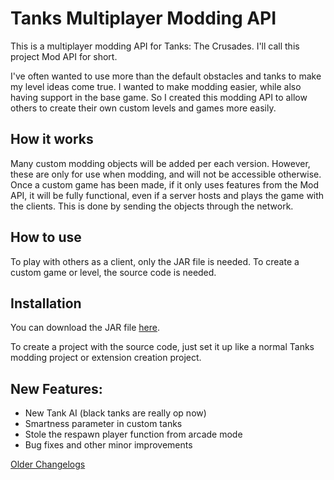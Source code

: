 # Tanks Multiplayer Modding API

This is a multiplayer modding API for Tanks: The Crusades. I'll call this project Mod API for short.

I've often wanted to use more than the default obstacles and tanks to make my level ideas come true.
I wanted to make modding easier, while also having support in the base game.
So I created this modding API to allow others to create their own custom levels and games more easily.


How it works
---
Many custom modding objects will be added per each version. However, these are only for use when modding, and will not be accessible otherwise.
Once a custom game has been made, if it only uses features from the Mod API, it will be fully functional, even if a server hosts and plays the game with the clients.
This is done by sending the objects through the network.

How to use
---

To play with others as a client, only the JAR file is needed.
To create a custom game or level, the source code is needed.

Installation
---

You can download the JAR file [here](https://onedrive.live.com/download?resid=1E1C6A69D73A57B9%21244&authkey=!ACyclUOE9MTa9yo).

To create a project with the source code, just set it up like a normal Tanks modding project or extension creation project.

New Features:
---

- New Tank AI (black tanks are really op now)
- Smartness parameter in custom tanks
- Stole the respawn player function from arcade mode
- Bug fixes and other minor improvements

[Older Changelogs](changelog.md)
